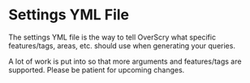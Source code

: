 # Settings YML File

The settings YML file is the way to tell OverScry what specific features/tags, areas, etc. should use when generating your queries.

A lot of work is put into so that more arguments and features/tags are supported. Please be patient for upcoming changes.
